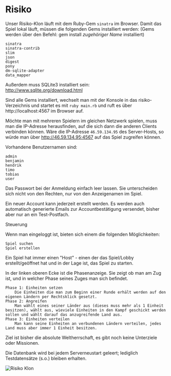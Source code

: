 Risiko
======

Unser Risiko-Klon läuft mit dem Ruby-Gem `sinatra` im Browser. Damit das Spiel lokal läuft, müssen die folgenden Gems installiert werden: (Gems werden über den Befehl: gem install *zugehöriger Name* installiert)

	sinatra
	sinatra-contrib
	slim
	json
	digest
	pony
	dm-sqlite-adapter
	data_mapper

Außerdem muss SQLite3 installiert sein: http://www.sqlite.org/download.html

Sind alle Gems installiert, wechselt man mit der Konsole in das risiko-Verzeichnis und startet es mit `ruby main.rb` und ruft es über http://localhost:4567 im Browser auf. 

Möchte man mit mehreren Spielern im gleichen Netzwerk spielen, muss man die IP-Adresse herausfinden, auf die sich dann die anderen Clients verbinden können. Wäre die IP-Adresse `46.59.134.95` des Server-Hosts, so würde man über http://46.59.134.95:4567 auf das Spiel zugreifen können.  

Vorhandene Benutzernamen sind: 

	admin
	benjamin
	hendrik
	timo
	tobias
	user

Das Passwort bei der Anmeldung einfach leer lassen. Sie unterscheiden sich nicht von den Rechten, nur von den Anzeigenamen im Spiel.

Ein neuer Account kann jederzeit erstellt werden. Es werden auch automatisch generierte Emails zur Accountbestätigung versendet, bisher aber nur an ein Test-Postfach.

Steuerung

Wenn man eingeloggt ist, bieten sich einem die folgenden Möglichkeiten:

	Spiel suchen 
	Spiel erstellen

Ein Spiel hat immer einen "Host" - einen der das Spiel/Lobby erstellt/geöffnet hat und in der Lage ist, das Spiel zu starten.

In der linken oberen Ecke ist die Phasenanzeige. Sie zeigt ob man am Zug ist, und in welcher Phase seines Zuges man sich befindet.

	Phase 1: Einheiten setzen
		Die Einheiten die man zum Beginn einer Runde erhält werden auf den eigenen Ländern per Rechtsklick gesetzt.
	Phase 2: Angreifen
		Man wählt eines seiner Länder aus (dieses muss mehr als 1 Einheit besitzen), wählt aus, wieviele Einheiten in den Kampf geschickt werden sollen und wählt darauf das anzugreifende Land aus.
	Phase 3: Einheiten verteilen
		Man kann seine Einheiten an verbundenen Ländern verteilen, jedes Land muss aber immer 1 Einheit besitzen.
		
Ziel ist bisher die absolute Weltherrschaft, es gibt noch keine Unterziele oder Missionen.

Die Datenbank wird bei jedem Serverneustart geleert; lediglich Testdatensätze (s.o.) bleiben erhalten.

![Risiko Klon](https://raw.github.com/bstrilziw/risiko/master/assets/images/screenshots/screen2.png)
